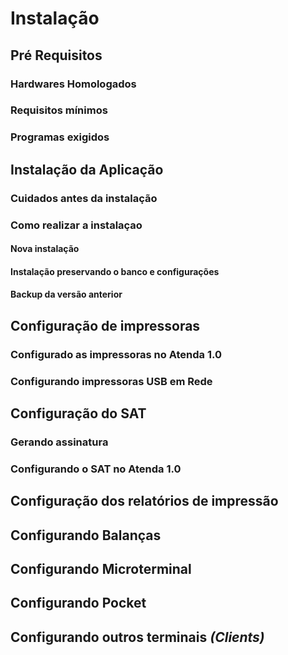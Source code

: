 <!-- TITLE: Instalacao -->
<!-- SUBTITLE: A quick summary of Instalacao -->

 # Instalação
## **Pré Requisitos**
### Hardwares Homologados
### Requisitos mínimos
### Programas exigidos


## **Instalação da Aplicação**
### Cuidados antes da instalação
### Como realizar a instalaçao
#### Nova instalação 
#### Instalação preservando o banco e configurações
#### Backup da versão anterior

## Configuração de impressoras
### Configurado as impressoras no Atenda 1.0
### Configurando impressoras USB em Rede

## **Configuração do SAT**
### Gerando assinatura
### Configurando o SAT no Atenda 1.0


## **Configuração dos relatórios de impressão**
## **Configurando Balanças**
## **Configurando Microterminal**
## **Configurando Pocket**
## **Configurando outros terminais** *(Clients)*

